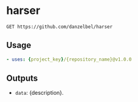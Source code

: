 # harser

```
GET https://github.com/danzelbel/harser
```

## Usage

```yaml
- uses: {project_key}/{repository_name}@v1.0.0
```

## Outputs

- `data`: {description}.
